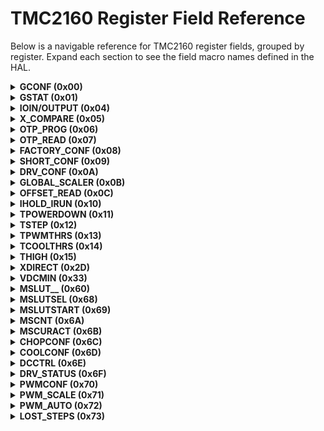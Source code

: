 <!-- markdownlint-disable MD033 -->
<!-- markdownlint-disable MD049 -->
# TMC2160 Register Field Reference

Below is a navigable reference for TMC2160 register fields, grouped by register. Expand each section to see the field macro names defined in the HAL.  

<details>
<summary><b>GCONF (0x00)</b></summary>
R/W: Read/Write | Bits: 32

- *TMC2160_RECALIBRATE_FIELD*:  
  1 = Zero crossing recalibration during driver disable (via ENN or via TOFF setting)  
  
- *TMC2160_FASTSTANDSTILL_FIELD*:  
  Timeout for step execution until standstill detection.  
  1 = Short time: 2^18 clocks  
  0 = Normal time: 2^20 clocks
  
- *TMC2160_EN_PWM_MODE_FIELD*:  
  1 = `stealthChop` voltage PWM mode enabled (depending on velocity thresholds).  
  Switch from off to on state while in stand-still and at `IHOLD = nominal IRUN` current, only.  
  
- *TMC2160_MULTISTEP_FILT_FIELD*:  
  1 = Enable step input filtering for `stealthChop` optimization with external step source (default = 1)
  
- *TMC2160_SHAFT_FIELD*:  
  1 = Inverse motor direction
  
- *TMC2160_DIAG0_ERROR__ONLY_WITH_SD_MODE_1__FIELD*:  
  1 = Enable DIAG0 active on driver errors: Over temperature (`ot`), short to GND (`s2g`), undervoltage chargepump (`uv_cp`).  
  DIAG0 always shows the reset-status, i.e. is active low during reset condition.  
  
- *TMC2160_DIAG0_OTPW__ONLY_WITH_SD_MODE_1__FIELD*:  
  1 = Enable DIAG0 active on driver over temperature prewarning (`otpw`)
  
- *TMC2160_DIAG0_STALL_FIELD*:  
  1 = Enable DIAG0 active on motor stall (set `TCOOLTHRS` before using this feature)
  
- *TMC2160_DIAG1_STALL_FIELD*:  
  1 = Enable DIAG1 active on motor stall (set `TCOOLTHRS` before using this feature)
  
- *TMC2160_DIAG1_INDEX_FIELD*:  
  1 = Enable DIAG1 active on index position (microstep look up table position `0`)
  
- *TMC2160_DIAG1_ONSTATE_FIELD*:  
  1 = Enable DIAG1 active when `chopper` is on (for the coil which is in the second half of the `fullstep`)
  
- *TMC2160_DIAG1_STEPS_SKIPPED_FIELD*:  
  1 = Enable output toggle when steps are skipped in `dcStep` mode (increment of `LOST_STEPS`).  
  Do not enable in conjunction with other DIAG1 options.  
  
- *TMC2160_DIAG0_INT_PUSHPULL_FIELD*:  
  0 = DIAG0 is open collector output (active low)  
  1 = Enable DIAG0 push pull output (active high)  
  
- *TMC2160_DIAG1_POSCOMP_PUSHPULL_FIELD*:  
  0 = DIAG1 is open collector output (active low)  
  1 = Enable DIAG1 push pull output (active high)  
  
- *TMC2160_SMALL_HYSTERESIS_FIELD*:  
  Modifies `TSTEP` threshold hysteresis from `1/16` to `1/32` for finer velocity thresholding.  
  Use for applications requiring reduced jitter sensitivity.  
  
- *TMC2160_STOP_ENABLE_FIELD*:  
  Enables stop-on-stall function when using internal motion controller.  
  1 = Stop motor on stall event, 0 = Ignore stall event for stopping.  
  
- *TMC2160_DIRECT_MODE_FIELD*:  
  Enables `direct coil current mode`.  
  1 = Bypass sequencer, use `XDIRECT` register for coil currents.  
  0 = Normal sequencer operation.  
  
- *TMC2160_TEST_MODE_FIELD*:  
  Reserved for factory test mode.  
  Should remain 0 during normal operation.  
 <!-- Add more field descriptions as you provide them -->
</details>

<details>
<summary><b>GSTAT (0x01)</b></summary>
R/W: Read/Write | Bits: 3

- *TMC2160_RESET_FIELD*:  
  1 = Indicates that the IC has been reset. All registers have been cleared to reset values.  
  
- *TMC2160_DRV_ERR_FIELD*:  
  1 = Indicates that the driver has been shut down due to overtemperature or short circuit detection.  
  Read DRV_STATUS for details.  
  The flag can only be cleared when the temperature is below the limit again.  
  
- *TMC2160_UV_CP_FIELD*:  
  1 = Indicates an undervoltage on the charge pump.  
  The driver is disabled during undervoltage.  
  This flag is latched for information.  

<blockquote>
<b>Note:</b> Re-write with '1' bit to clear respective flags.  
 </blockquote>
</details>

<details>
<summary><b>IOIN/OUTPUT (0x04)</b></summary>
R/W: Read | Bits: 8 (0–7) + 8 (24–31)

- *TMC2160_STEP_FIELD*:  
  STEP input pin
  
- *TMC2160_DIR_FIELD*:  
  DIR input pin
  
- *TMC2160_DCEN_CFG4_FIELD*:  
  DCEN_CFG4 input pin
  
- *TMC2160_DCIN_CFG5_FIELD*:  
  DCIN_CFG5 input pin
  
- *TMC2160_DRV_ENN_FIELD*:  
  DRV_ENN input pin
  
- *TMC2160_DCO_CFG6_FIELD*:  
  DCO_CFG6 input pin
  
- *TMC2160_VERSION_FIELD*:  
  VERSION: 0x30 = first version of the IC
  
- *TMC2160_OUTPUT_PIN_POLARITY_FIELD*:  
  Identical numbers mean full digital compatibility.  

</details>

<details>
<summary><b>X_COMPARE (0x05)</b></summary>
R/W: Write | Bits: 20

- TMC2160_X_COMPARE_FIELD

</details>

<details>
<summary><b>OTP_PROG (0x06)</b></summary>
R/W: Write | Bits: 8

- TMC2160_OTPBIT_FIELD
- TMC2160_OTPBYTE_FIELD
- TMC2160_OTPMAGIC_FIELD

</details>

<details>
<summary><b>OTP_READ (0x07)</b></summary>
R/W: Read | Bits: 8

- TMC2160_OTP_TBL_FIELD
- TMC2160_OTP_BBM_FIELD
- TMC2160_OTP_S2_LEVEL_FIELD
- TMC2160_OTP_FCLKTRIM_FIELD

</details>

<details>
<summary><b>FACTORY_CONF (0x08)</b></summary>
R/W: Write | Bits: 5

- TMC2160_FCLKTRIM_FIELD

</details>

<details>
<summary><b>SHORT_CONF (0x09)</b></summary>
R/W: Write | Bits: 19

- TMC2160_S2VS_LEVEL_FIELD
- TMC2160_S2GND_LEVEL_FIELD
- TMC2160_SHORTFILTER_FIELD
- TMC2160_SHORTDELAY_FIELD

</details>

<details>
<summary><b>DRV_CONF (0x0A)</b></summary>
R/W: Write | Bits: 22

- *TMC2160_BBMTIME_FIELD*:  
  BBMTIME: Break-Before make delay  
  0=shortest (100ns) ... 16 (200ns) ... 24=longest (375ns)  
  >24 not recommended, use BBMCLKS instead  

  _Hint:_ Choose the lowest setting safely covering the switching event in order to avoid bridge cross-conduction.  
  Add roughly 30% of reserve.  
  _(Reset Default = 0)_
  
- *TMC2160_BBMCLKS_FIELD*:  
  BBMCLKS: Digital BBM time in clock cycles (typ. 83ns).  
  0..15: The longer setting rules (BBMTIME vs. BBMCLKS).  
  _(Reset Default: OTP 4 or 2)_
  
- *TMC2160_OTSELECT_FIELD*:  
  OTSELECT: Selection of over temperature level for bridge disable, switch on after cool down to 120°C / OTPW level.  
  00: 150°C  
  01: 143°C  
  10: 136°C (not recommended when VSA > 24V)  
  11: 120°C (not recommended, no hysteresis)  
  _Hint:_ Adapt overtemperature threshold as required to protect the MOSFETs or other components on the PCB.  
  _(Reset Default = %00)_
  
- *TMC2160_DRVSTRENGTH_FIELD*:  
  DRVSTRENGTH: Selection of gate driver current.  
  Adapts the gate driver current to the gate charge of the external MOSFETs.  
  00: weak  
  01: weak+TC (medium above OTPW level)  
  10: medium
  11: strong  
  _Hint:_ Choose the lowest setting giving slopes <100ns.  
  _(Reset Default = %10)_
  
- *TMC2160_FILT_ISENSE_FIELD*:  
  FILT_ISENSE: Filter time constant of sense amplifier to suppress ringing and coupling from second coil operation  
  00: low – 100ns  
  01: – 200ns  
  10: – 300ns  
  11: high – 400ns  
  _Hint:_ Increase setting if motor chopper noise occurs due to cross-coupling of both coils.  
  _(Reset Default = %00)_

</details>

<details>
<summary><b>GLOBAL_SCALER (0x0B)</b></summary>
R/W: Write | Bits: 8

- *TMC2160_GLOBAL_SCALER_FIELD*:  
  Global scaling of Motor current.  
  This value is multiplied to the current scaling in order to adapt a drive to a certain motor type.  
  This value should be chosen before tuning other settings, because it also influences chopper hysteresis.  
  0: Full Scale (or write 256)  
  1 ... 31: Not allowed for operation  
  32 ... 255: 32/256 ... 255/256 of maximum current.  
  _Hint:_ Values >128 recommended for best results.  
  _(Reset Default = 0)_

</details>

<details>
<summary><b>OFFSET_READ (0x0C)</b></summary>
R/W: Read | Bits: 16

- *TMC2160_OFFSET_READ_A_FIELD*:  
  Offset calibration result phase A (signed)
  
- *TMC2160_OFFSET_READ_B_FIELD*:  
  Offset calibration result phase B (signed)

</details>

<details>
<summary><b>IHOLD_IRUN (0x10)</b></summary>
R/W: Write | Bits: 5 (IHOLD) + 5 (IRUN) + 4 (IHOLDDELAY)

- *TMC2160_IHOLD_FIELD*:  
  Standstill current (0=1/32...31=32/32).  
  In combination with `stealthChop` mode, setting IHOLD=0 allows to choose freewheeling or coil short circuit for motor stand still.  
  
- *TMC2160_IRUN_FIELD*:  
  Motor run current (0=1/32...31=32/32).  
  _Hint:_ Choose sense resistors in a way, that normal IRUN is 16 to 31 for best microstep performance.  
  
- *TMC2160_IHOLDDELAY_FIELD*:  
  Controls the number of clock cycles for motor power down after a motion as soon as `stst=1` and `TPOWERDOWN` has expired.  
  The smooth transition avoids a motor jerk upon power down.  
  0: instant power down  
  1..15: Delay per current reduction step in multiple of 2^18 clocks

</details>

<details>
<summary><b>TPOWERDOWN (0x11)</b></summary>
R/W: Write | Bits: 8

- *TMC2160_TPOWERDOWN_FIELD*:  
  Sets the delay time after stand still (`stst`) of the motor to motor current power down.  
  Time range is about 0 to 4 seconds.  
  *Attention:* A minimum setting of 2 is required to allow automatic tuning of `stealthChop` `PWM_OFFS_AUTO`.  
  _(Reset Default = 10)_  
  0...((2^8)-1) * 2^18 `t_CLK`

</details>

<details>
<summary><b>TSTEP (0x12)</b></summary>
R/W: Write | Bits: 20

- *TMC2160_TSTEP_FIELD*:  
  Actual measured time between two 1/256 microsteps derived from the step input frequency in units of 1/`fCLK`.  
  Measured value is (2^20)-1 in case of overflow or stand still.  
  All `TSTEP` related thresholds use a hysteresis of `1/16` of the compare value to compensate for jitter in the clock or the step frequency.  
  The flag `_small_hysteresis_` modifies the hysteresis to a smaller value of `1/32`.  
  (`Txxx*15/16`)-1 or (`Txxx*31/32`)-1 is used as a second compare value for each comparison value.  
  This means, that the lower switching velocity equals the calculated setting, but the upper switching velocity is higher as defined by the hysteresis setting.  
  In `dcStep` mode `TSTEP` will not show the mean velocity of the motor, but the velocities for each microstep, which may not be stable and thus does not represent the real motor velocity in case it runs slower than the target velocity.  

</details>

<details>
<summary><b>TPWMTHRS (0x13)</b></summary>
R/W: Write | Bits: 20

- *TMC2160_TPWMTHRS_FIELD*:  
  This is the upper velocity for `stealthChop` voltage PWM mode.  
  `TSTEP ≥ TPWMTHRS`  
  - `stealthChop` PWM mode is enabled, if configured  
  - `dcStep` is disabled

</details>

<details>
<summary><b>TCOOLTHRS (0x14)</b></summary>
R/W: Write | Bits: 20

- *TMC2160_TCOOLTHRS_FIELD*:  
  This is the lower threshold velocity for switching on smart energy `coolStep` and `stallGuard` feature (unsigned).  
  Set this parameter to disable coolStep at low speeds, where it cannot work reliably.  
  The stop on stall function (enable with sg_stop when using internal motion controller) and the stall output signal become enabled when exceeding this velocity.  
  In non-dcStep mode, it becomes disabled again once the velocity falls below this threshold.  
  TCOOLTHRS ≥ TSTEP ≥ THIGH:  
  - coolStep is enabled, if configured  
  - stealthChop voltage PWM mode is disabled  
  TCOOLTHRS ≥ TSTEP  
  - Stop on stall is enabled, if configured  
  - Stall output signal (DIAG0/1) is enabled, if configured

</details>

<details>
<summary><b>THIGH (0x15)</b></summary>
R/W: Write | Bits: 20

- *TMC2160_THIGH_FIELD*:  
  This velocity setting allows velocity dependent switching into a different chopper mode and fullstepping to maximize torque (unsigned).  
  The stall detection feature becomes switched off for 2-3 electrical periods whenever passing THIGH threshold to compensate for the effect of switching modes.  
  TSTEP ≤ THIGH:  
  - coolStep is disabled (motor runs with normal current scale)  
  - stealthChop voltage PWM mode is disabled  
  - If vhighchm is set, the chopper switches to chm=1 with TFD=0 (constant off time with slow decay, only).  
  - If vhighfs is set, the motor operates in fullstep mode and the stall detection becomes switched over to dcStep stall detection.  

</details>

<details>
<summary><b>XDIRECT (0x2D)</b></summary>
R/W: Read/Write | Bits: 9 (coil A current) + 9 (coil B current)

- *TMC2160_XDIRECT_FIELD*:  
  This register is used in direct coil current mode, only (direct_mode = 1).  
  It bypasses the internal sequencer. Specifies signed coil A current (bits 8..0) and coil B current (bits 24..16).  
  In this mode, the current is scaled by IHOLD setting.  
  Velocity based current regulation of stealthChop is not available in this mode.  
  The automatic stealthChop current regulation will work only for low stepper motor velocities.  
  2x -255...+255

</details>

<details>
<summary><b>VDCMIN (0x33)</b></summary>
R/W: Write | Bits: 23 (bits 0–22; only bits 22–8 used for value/comparison)

- *TMC2160_VDCMIN_FIELD*:  
  Automatic commutation dcStep minimum velocity. Enable dcStep by DCEN pin.  
  In this mode, the actual position is determined by the sensorless motor commutation and becomes fed back to the external motion controller.  
  In case the motor becomes heavily loaded, VDCMIN is used as the minimum step velocity.  
  _Hint:_ Also set DCCTRL parameters in order to operate dcStep.  
  (Only bits 22...8 are used for value and for comparison)

</details>

<details>
<summary><b>MSLUT__ (0x60)</b></summary>
R/W: Write | Bits: 32
<ul>
<!-- Add field macros and descriptions here -->
</ul>
</details>

<details>
<summary><b>MSLUTSEL (0x68)</b></summary>
R/W: Write | Bits: 32
<ul>
<!-- Add field macros and descriptions here -->
</ul>
</details>

<details>
<summary><b>MSLUTSTART (0x69)</b></summary>
R/W: Write | Bits: 8 + 8
<ul>
<!-- Add field macros and descriptions here -->
</ul>
</details>

<details>
<summary><b>MSCNT (0x6A)</b></summary>
R/W: Read | Bits: 10
<ul>
<!-- Add field macros and descriptions here -->
</ul>
</details>

<details>
<summary><b>MSCURACT (0x6B)</b></summary>
R/W: Read | Bits: 9 + 9
<ul>
<!-- Add field macros and descriptions here -->
</ul>
</details>

<details>
<summary><b>CHOPCONF (0x6C)</b></summary>
R/W: Read/Write | Bits: 32

- *TMC2160_DISS2VS_FIELD*:  
  Short to supply protection disable.  
  0: Short to VS protection is on, 1: Short to VS protection is disabled.  

- *TMC2160_DISS2G_FIELD*:  
  Short to GND protection disable.  
  0: Short to GND protection is on, 1: Short to GND protection is disabled.  

- *TMC2160_DEDGE_FIELD*:  
  Enable double edge step pulses.  
  1: Enable step impulse at each step edge to reduce step frequency requirement.  

- *TMC2160_INTPOL_FIELD*:  
  Interpolation to 256 microsteps.  
  1: The actual microstep resolution (MRES) becomes extrapolated to 256 microsteps for smoothest motor operation (useful for STEP/DIR operation only).  

- *TMC2160_MRES_FIELD*:  
  Microstep resolution. %0000: Native 256 microstep setting.  
  Normally use this setting with the internal motion controller.  
  %0001 ... %1000: 128, 64, 32, 16, 8, 4, 2, FULLSTEP.  
  Reduced microstep resolution esp. for STEP/DIR operation.  
  The resolution gives the number of microstep entries per sine quarter wave.  
  The driver automatically uses microstep positions which result in a symmetrical wave when choosing a lower microstep resolution.  
  step width=2*MRES [microsteps]  

- *TMC2160_TPFD_FIELD*:  
  Passive fast decay time.  
  TPFD allows dampening of motor mid-range resonances.  
  Passive fast decay time setting controls duration of the fast decay phase inserted after bridge polarity change.  
  Nclk=128*TPFD.  
  %0000: Disable, %0001 ... %1111: 1 ... 15.  

- *TMC2160_VHIGHCHM_FIELD*:  
  High velocity chopper mode.  
  This bit enables switching to chm=1 and fd=0, when VHIGH is exceeded.  
  This way, a higher velocity can be achieved. Can be combined with vhighfs=1.  
  If set, the TOFF setting automatically becomes doubled during high velocity operation in order to avoid doubling of the chopper frequency.  

- *TMC2160_VHIGHFS_FIELD*:  
  High velocity fullstep selection.  
  This bit enables switching to fullstep, when VHIGH is exceeded.  
  Switching takes place only at 45° position.  
  The fullstep target current uses the current value from the microstep table at the 45° position.  

- *TMC2160_TBL_FIELD*:  
  Blank time select. %00 ... %11:  
  Set comparator blank time to 16, 24, 36 or 54 clocks.  
  _Hint:_ %01 or %10 is recommended for most applications.  

- *TMC2160_CHM_FIELD*:  
  Chopper mode.  
  0 = Standard mode (spreadCycle),
  1 = Constant off time with fast decay time.  
  Fast decay time is also terminated when the negative nominal current is reached.  
  Fast decay is after on time.  

- *TMC2160_DISFDCC_FIELD*:  
  Fast decay mode.  
  chm=1: disfdcc=1 disables current comparator usage for termination of the fast decay cycle.  

- *TMC2160_TFD_FIELD*:  
  TFD: MSB of fast decay time setting TFD.  

- *TMC2160_HEND_FIELD*:  
  HEND: Hysteresis value.  
  %0000 ... %1111: Hysteresis is -3, -2, -1, 0, 1, ..., 12 (1/512 of this setting adds to current setting).  
  This is the hysteresis value which becomes used for the hysteresis chopper.  

- *TMC2160_OFFSET_FIELD*:  
  OFFSET: Sine wave offset.  
  %0000 ... %1111: Offset is -3, -2, -1, 0, 1, ..., 12.  
  This is the sine wave offset and 1/512 of the value becomes added to the absolute value of each sine wave entry.  

- *TMC2160_HSTRT_FIELD*:  
  HSTRT: Hysteresis start value added to HEND.  
  %000 ... %111: Add 1, 2, ..., 8 to hysteresis low value HEND (1/512 of this setting adds to current setting).  
  *Attention:* Effective HEND+HSTRT ≤ 16.  
  _Hint:_ Hysteresis decrement is done each 16 clocks.  

- *TMC2160_VSENSE_FIELD*:  
  *Bit 17 (Reserved):* Set to 0.  
  This bit is reserved in TMC2160 and must remain cleared for proper operation.  

- *TMC2160_TFD_FIELD*:  
  TFD [2..0]: Fast decay time setting.  
  chm=1: Fast decay time setting %0000 ... %1111:  
  Fast decay time setting TFD with Nclk=32*TFD (%0000: slow decay only).  

- *TMC2160_TOFF_FIELD*:  
  TOFF off time and driver enable.  
  Off time setting controls duration of slow decay phase Nclk=12 + 32*TOFF.  
  %0000: Driver disable, all bridges off.  
  %0001: 1 – use only with TBL ≥ 2.  
  =%0010 ... %1111: 2 ... 15.  

</details>
<details>
<summary><b>COOLCONF (0x6D)</b></summary>
R/W: Write | Bits: 25

- *TMC2160_SFILT_FIELD*:  
  stallGuard2 filter enable.  
  0: Standard mode, high time resolution for stallGuard2.  
  1: Filtered mode, stallGuard2 signal updated for each four fullsteps (resp. six fullsteps for 3 phase motor) only to compensate for motor pole tolerances.  
  
- *TMC2160_SGT_FIELD*:  
  stallGuard2 threshold value.  
  This signed value controls stallGuard2 level for stall output and sets the optimum measurement range for readout.  
  A lower value gives a higher sensitivity.  
  Zero is the starting value working with most motors.  
  -64 to +63: A higher value makes stallGuard2 less sensitive and requires more torque to indicate a stall.  
  
- *TMC2160_SEIMIN_FIELD*:  
  minimum current for smart current control.  
  0: 1/2 of current setting (IRUN), 1: 1/4 of current setting (IRUN).  
  
- *TMC2160_SEDN_FIELD*:  
  current down step speed.  
  %00: For each 32 stallGuard2 values decrease by one.  
  %01: For each 8 stallGuard2 values decrease by one.  
  %10: For each 2 stallGuard2 values decrease by one.  
  %11: For each stallGuard2 value decrease by one.  
  
- *TMC2160_SEMAX_FIELD*:  
  stallGuard2 hysteresis value for smart current control.  
  If the stallGuard2 result is equal to or above (SEMIN+SEMAX+1)*32, the motor current becomes decreased to save energy.  
  %0000 ... %1111: 0 ... 15.  
  
- *TMC2160_SEUP_FIELD*:  
  current up step width.  
  Current increment steps per measured stallGuard2 value.  
  %00 ... %11: 1, 2, 4, 8.  
  
- *TMC2160_SEMIN_FIELD*:  
  minimum stallGuard2 value for smart current control and smart current enable.  
  If the stallGuard2 result falls below SEMIN*32, the motor current becomes increased to reduce motor load angle.  
  %0000: smart current control coolStep off.  
  %0001 ... %1111: 1 ... 15.  

</details>

<details>
<summary><b>DCCTRL (0x6E)</b></summary>
R/W: Write | Bits: 24

- *TMC2160_DCCTRL_FIELD*:  
  dcStep (DC) automatic commutation configuration register (enable via pin DCEN or via VDCMIN):  
  bit 9...0: *DC_TIME*: Upper PWM on time limit for commutation (DC_TIME 1/fCLK).  
  Set slightly above effective blank time TBL.  
  bit 23...16: *DC_SG*: Max. PWM on time for step loss detection using dcStep stallGuard2 in dcStep mode.  
  (DC_SG 16/fCLK)  
  Set slightly higher than DC_TIME16  
  0=disable  
  _Hint:_ Using a higher microstep resolution or interpolated operation, dcStep delivers a better stallGuard signal.  
  DC_SG is also available above VHIGH if vhighfs is activated.  
  For best result also set vhighchm.  

</details>

<details>
<summary><b>DRV_STATUS (0x6F)</b></summary>
R/W: Read | Bits: 32

- *TMC2160_STST_FIELD*:  
   Standstill indicator.  
    This flag indicates motor stand still in each operation mode.  
    This occurs 2^20 clocks after the last step pulse.  
  
- *TMC2160_OLB_FIELD*:  
   Open load indicator phase B.  
    1: Open load detected on phase A or B.  
    _Hint:_ This is just an informative flag.  
    The driver takes no action upon it.  
    False detection may occur in fast motion and standstill.  
    Check during slow motion, only.  
  
- *TMC2160_OLA_FIELD*:  
   Open load indicator phase A.  
    1: Open load detected on phase A or B.  
    _Hint:_ This is just an informative flag.  
    The driver takes no action upon it.  
    False detection may occur in fast motion and standstill.  
    Check during slow motion, only.  
  
- *TMC2160_S2GB_FIELD*:  
   Short to ground indicator phase B.  
    1: Short to GND detected on phase A or B.  
    The driver becomes disabled.  
    The flags stay active, until the driver is disabled by software (TOFF=0) or by the ENN input.  
  
- *TMC2160_S2GA_FIELD*:  
   Short to ground indicator phase A.  
    1: Short to GND detected on phase A or B.  
    The driver becomes disabled.  
    The flags stay active, until the driver is disabled by software (TOFF=0) or by the ENN input.  
  
- *TMC2160_OTPW_FIELD*:  
   Overtemperature pre-warning flag.  
    1: Overtemperature pre-warning threshold is exceeded.  
    The overtemperature pre-warning flag is common for both bridges.  
  
- *TMC2160_OT_FIELD*:  
   Overtemperature flag.  
    1: Overtemperature limit has been reached.  
    Drivers become disabled until otpw is also cleared due to cooling down of the IC.  
    The overtemperature flag is common for both bridges.  
  
- *TMC2160_STALLGUARD_FIELD*:  
   stallGuard2 status.  
    1: Motor stall detected (SG_RESULT=0) or dcStep stall in dcStep mode.  
  
- *TMC2160_CS_ACTUAL_FIELD*:  
   Actual motor current / smart energy current.  
    Actual current control scaling, for monitoring smart energy current scaling controlled via settings in register COOLCONF, or for monitoring the function of the automatic current scaling.  
  
- *TMC2160_FSACTIVE_FIELD*:  
   Full step active indicator.  
    1: Indicates that the driver has switched to fullstep as defined by chopper mode settings and velocity thresholds.  
  
- *TMC2160_STEALTH_FIELD*:  
   stealthChop indicator.  
    1: Driver operates in stealthChop mode.  
  
- *TMC2160_S2VSB_FIELD*:  
   Short to supply indicator phase B.  
    1: Short to supply detected on phase A or B.  
    The driver becomes disabled.  
    The flags stay active, until the driver is disabled by software (TOFF=0) or by the ENN input.  
    Sense resistor voltage drop is included in the measurement!
  
- *TMC2160_S2VSA_FIELD*:  
   Short to supply indicator phase A.  
    1: Short to supply detected on phase A or B.  
    The driver becomes disabled.  
    The flags stay active, until the driver is disabled by software (TOFF=0) or by the ENN input.  
    Sense resistor voltage drop is included in the measurement!
  
- *TMC2160_SG_RESULT_FIELD*:  
   stallGuard2 result respectively PWM on time for coil A in standstill for motor temperature detection.  
    Mechanical load measurement: The stallGuard2 result gives a means to measure mechanical motor load.  
    A higher value means lower mechanical load.  
    A value of 0 signals highest load.  
    With optimum SGT setting, this is an indicator for a motor stall.  
    The stall detection compares SG_RESULT to 0 in order to detect a stall.  
    SG_RESULT is used as a base for coolStep operation, by comparing it to a programmable upper and a lower limit.  
    It is not applicable in stealthChop mode.  
    stallGuard2 works best with microstep operation or dcStep.  
    Temperature measurement: In standstill, no stallGuard2 result can be obtained.  
    SG_RESULT shows the chopper on-time for motor coil A instead.  
    Move the motor to a determined microstep position at a certain current setting to get a rough estimation of motor temperature by a reading the chopper on-time.  
    As the motor heats up, its coil resistance rises, resulting in longer chopper on-time intervals.  

</details>

<details>
<summary><b>PWMCONF (0x70)</b></summary>
R/W: Write | Bits: 22

- *TMC2160_PWMCONF_FIELD*:  
  Voltage PWM mode chopper configuration.  
  _See separate table!_  
  _(Reset default=0xC40C001E)_

</details>

<details>
<summary><b>PWM_SCALE (0x71)</b></summary>
R/W: Read | Bits: 9 + 8

- *TMC2160_PWM_SCALE_SUM_FIELD*:  
   Actual PWM duty cycle.  
    This value is used for scaling the values CUR_A and CUR_B read from the sine wave table. (0...255)
  
- *TMC2160_PWM_SCALE_AUTO_FIELD*:  
   9 Bit signed offset added to the calculated PWM duty cycle.  
    This is the result of the automatic amplitude regulation based on current measurement. (signed -255...+255)

</details>

<details>
<summary><b>PWM_AUTO (0x72)</b></summary>
R/W: Read | Bits: 8 + 8

- *TMC2160_PWM_OFS_AUTO_FIELD*:  
  Automatically determined offset value (0...255)
  
- *TMC2160_PWM_GRAD_AUTO_FIELD*:  
  Automatically determined gradient value (0...255)

</details>

<details>
<summary><b>LOST_STEPS (0x73)</b></summary>
R/W: Read | Bits: 20

- *TMC2160_LOST_STEPS_FIELD*:  
  Number of input steps skipped due to higher load in dcStep operation, if step input does not stop when DC_OUT is low.  
  This counter wraps around after 2^20 steps. Counts up or down depending on direction. Only with SDMODE=1.  

</details>
